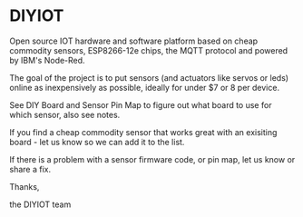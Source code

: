 # DIYIOT
Open source IOT hardware and software platform based on cheap commodity sensors, ESP8266-12e chips, the MQTT protocol and powered by IBM's Node-Red.

The goal of the project is to put sensors (and actuators like servos or leds) online as inexpensively as possible, ideally for under $7 or 8 per device. 

See DIY Board and Sensor Pin Map to figure out what board to use for which sensor, also see notes.

If you find a cheap commodity sensor that works great with an exisiting board - let us know so we can add it to the list.

If there is a problem with a sensor firmware code, or pin map, let us know or share a fix.

Thanks, 

the DIYIOT team
